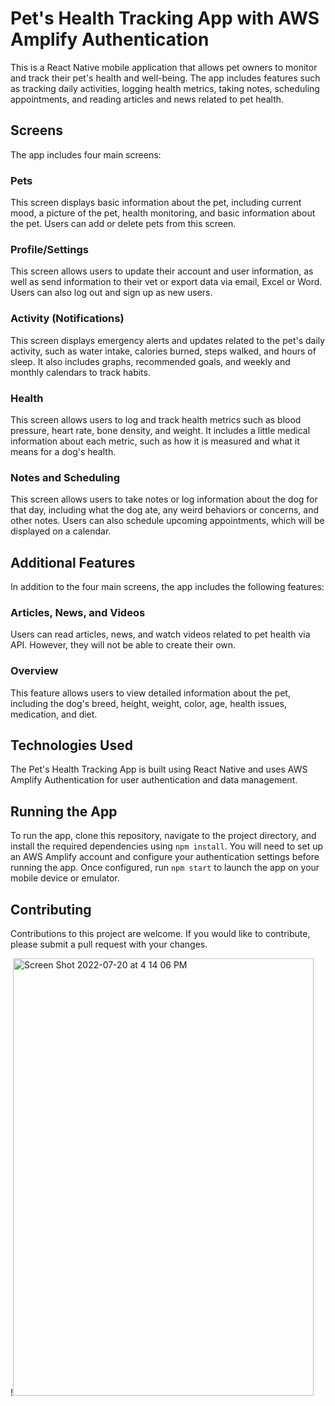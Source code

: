 # Pet's Health Tracking App with AWS Amplify Authentication

This is a React Native mobile application that allows pet owners to monitor and track their pet's health and well-being. The app includes features such as tracking daily activities, logging health metrics, taking notes, scheduling appointments, and reading articles and news related to pet health.

## Screens

The app includes four main screens:

### Pets

This screen displays basic information about the pet, including current mood, a picture of the pet, health monitoring, and basic information about the pet. Users can add or delete pets from this screen.

### Profile/Settings

This screen allows users to update their account and user information, as well as send information to their vet or export data via email, Excel or Word. Users can also log out and sign up as new users.

### Activity (Notifications)

This screen displays emergency alerts and updates related to the pet's daily activity, such as water intake, calories burned, steps walked, and hours of sleep. It also includes graphs, recommended goals, and weekly and monthly calendars to track habits.

### Health

This screen allows users to log and track health metrics such as blood pressure, heart rate, bone density, and weight. It includes a little medical information about each metric, such as how it is measured and what it means for a dog's health.

### Notes and Scheduling

This screen allows users to take notes or log information about the dog for that day, including what the dog ate, any weird behaviors or concerns, and other notes. Users can also schedule upcoming appointments, which will be displayed on a calendar.

## Additional Features

In addition to the four main screens, the app includes the following features:

### Articles, News, and Videos

Users can read articles, news, and watch videos related to pet health via API. However, they will not be able to create their own.

### Overview

This feature allows users to view detailed information about the pet, including the dog's breed, height, weight, color, age, health issues, medication, and diet.

## Technologies Used

The Pet's Health Tracking App is built using React Native and uses AWS Amplify Authentication for user authentication and data management.

## Running the App

To run the app, clone this repository, navigate to the project directory, and install the required dependencies using `npm install`. You will need to set up an AWS Amplify account and configure your authentication settings before running the app. Once configured, run `npm start` to launch the app on your mobile device or emulator.

## Contributing

Contributions to this project are welcome. If you would like to contribute, please submit a pull request with your changes.



!<img width="481" alt="Screen Shot 2022-07-20 at 4 14 06 PM" src="https://user-images.githubusercontent.com/49692061/180073576-e04b822b-3242-4e82-bc55-9af969d30c51.png"  width="300" height="700">

